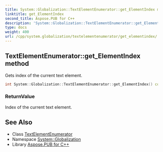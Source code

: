 ```yaml
---
title: System::Globalization::TextElementEnumerator::get_ElementIndex method
linktitle: get_ElementIndex
second_title: Aspose.PUB for C++
description: 'System::Globalization::TextElementEnumerator::get_ElementIndex method. Gets index of the current text element in C++.'
type: docs
weight: 400
url: /cpp/system.globalization/textelementenumerator/get_elementindex/
---
```

## TextElementEnumerator::get_ElementIndex method


Gets index of the current text element.

```cpp
int System::Globalization::TextElementEnumerator::get_ElementIndex() const
```


### ReturnValue

Index of the current text element.

## See Also

* Class [TextElementEnumerator](../)
* Namespace [System::Globalization](../../)
* Library [Aspose.PUB for C++](../../../)

